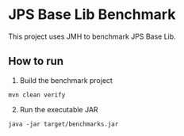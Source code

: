 # JPS Base Lib Benchmark

This project uses JMH to benchmark JPS Base Lib.

## How to run

1. Build the benchmark project

```
mvn clean verify
```

2. Run the executable JAR

```
java -jar target/benchmarks.jar
```